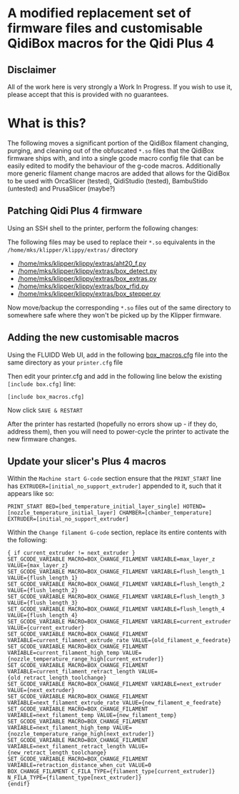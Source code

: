 # A modified replacement set of firmware files and customisable QidiBox macros for the Qidi Plus 4

## Disclaimer

All of the work here is very strongly a Work In Progress.  If you wish to use it, please accept that this is provided with no guarantees.

#  What is this?

The following moves a significant portion of the QidiBox filament changing, purging, and cleaning out of the obfuscated `*.so` files that the QidiBox firmware ships with, and into a single gcode macro config file that can be easily edited to modify the behaviour of the g-code macros.  Additionally more generic filament change macros are added that allows for the QidiBox to be used with OrcaSlicer (tested), QidiStudio (tested), BambuStido (untested) and PrusaSlicer (maybe?)

## Patching Qidi Plus 4 firmware

Using an SSH shell to the printer, perform the following changes:

The following files may be used to replace their `*.so` equivalents in the `/home/mks/klipper/klippy/extras/` directory

- [/home/mks/klipper/klippy/extras/aht20_f.py](./aht20_f.py)
- [/home/mks/klipper/klippy/extras/box_detect.py](./box_detect.py)
- [/home/mks/klipper/klippy/extras/box_extras.py](./box_extras.py)
- [/home/mks/klipper/klippy/extras/box_rfid.py](./box_rfid.py)
- [/home/mks/klipper/klippy/extras/box_stepper.py](./box_stepper.py)

Now move/backup the corresponding `*.so` files out of the same directory to somewhere safe where they won't be picked up by the Klipper firmware.


## Adding the new customisable macros 

Using the FLUIDD Web UI, add in the following [box_macros.cfg](./box_macros.cfg) file into the same directory as your `printer.cfg` file

Then edit your printer.cfg and add in the following line below the existing `[include box.cfg]` line:

```
[include box_macros.cfg]
```

Now click `SAVE & RESTART`

After the printer has restarted (hopefully no errors show up - if they do, address them), then you will need to power-cycle the printer to activate the new firmware changes.

## Update your slicer's Plus 4 macros

Within the `Machine start G-code` section ensure that the `PRINT_START` line has `EXTRUDER=[initial_no_support_extruder]` appended to it, such that it appears like so:

```
PRINT_START BED=[bed_temperature_initial_layer_single] HOTEND=[nozzle_temperature_initial_layer] CHAMBER=[chamber_temperature] EXTRUDER=[initial_no_support_extruder]
```

Within the `Change filament G-code` section, replace its entire contents with the following:

```
{ if current_extruder != next_extruder }
SET_GCODE_VARIABLE MACRO=BOX_CHANGE_FILAMENT VARIABLE=max_layer_z VALUE={max_layer_z}
SET_GCODE_VARIABLE MACRO=BOX_CHANGE_FILAMENT VARIABLE=flush_length_1 VALUE={flush_length_1}
SET_GCODE_VARIABLE MACRO=BOX_CHANGE_FILAMENT VARIABLE=flush_length_2 VALUE={flush_length_2}
SET_GCODE_VARIABLE MACRO=BOX_CHANGE_FILAMENT VARIABLE=flush_length_3 VALUE={flush_length_3}
SET_GCODE_VARIABLE MACRO=BOX_CHANGE_FILAMENT VARIABLE=flush_length_4 VALUE={flush_length_4}
SET_GCODE_VARIABLE MACRO=BOX_CHANGE_FILAMENT VARIABLE=current_extruder VALUE={current_extruder}
SET_GCODE_VARIABLE MACRO=BOX_CHANGE_FILAMENT VARIABLE=current_filament_extrude_rate VALUE={old_filament_e_feedrate}
SET_GCODE_VARIABLE MACRO=BOX_CHANGE_FILAMENT VARIABLE=current_filament_high_temp VALUE={nozzle_temperature_range_high[current_extruder]}
SET_GCODE_VARIABLE MACRO=BOX_CHANGE_FILAMENT VARIABLE=current_filament_retract_length VALUE={old_retract_length_toolchange}
SET_GCODE_VARIABLE MACRO=BOX_CHANGE_FILAMENT VARIABLE=next_extruder VALUE={next_extruder}
SET_GCODE_VARIABLE MACRO=BOX_CHANGE_FILAMENT VARIABLE=next_filament_extrude_rate VALUE={new_filament_e_feedrate}
SET_GCODE_VARIABLE MACRO=BOX_CHANGE_FILAMENT VARIABLE=next_filament_temp VALUE={new_filament_temp}
SET_GCODE_VARIABLE MACRO=BOX_CHANGE_FILAMENT VARIABLE=next_filament_high_temp VALUE={nozzle_temperature_range_high[next_extruder]}
SET_GCODE_VARIABLE MACRO=BOX_CHANGE_FILAMENT VARIABLE=next_filament_retract_length VALUE={new_retract_length_toolchange}
SET_GCODE_VARIABLE MACRO=BOX_CHANGE_FILAMENT VARIABLE=retraction_distance_when_cut VALUE=0
BOX_CHANGE_FILAMENT C_FILA_TYPE={filament_type[current_extruder]} N_FILA_TYPE={filament_type[next_extruder]}
{endif}
```
